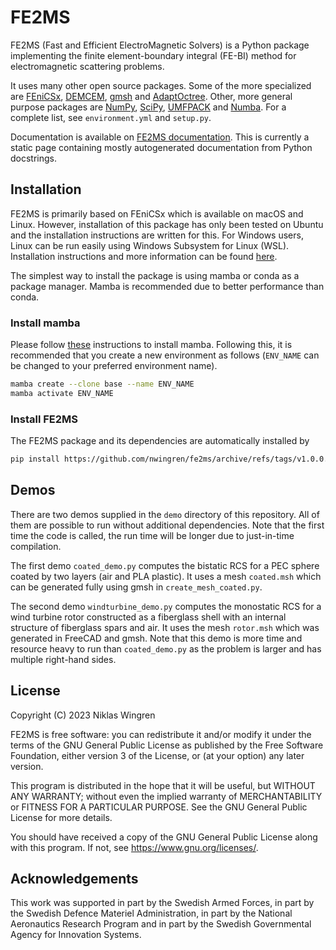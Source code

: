 # FE2MS

FE2MS (Fast and Efficient ElectroMagnetic Solvers) is a Python package implementing the finite element-boundary integral (FE-BI) method for electromagnetic scattering problems.

It uses many other open source packages. Some of the more specialized are [FEniCSx](https://fenicsproject.org/), [DEMCEM](https://github.com/thanospol/DEMCEM), [gmsh](https://gmsh.info/) and [AdaptOctree](https://github.com/Excalibur-SLE/AdaptOctree). Other, more general purpose packages are [NumPy](https://numpy.org/), [SciPy](https://scipy.org/), [UMFPACK](https://scikit-umfpack.github.io/scikit-umfpack/) and [Numba](https://numba.pydata.org/). For a complete list, see ```environment.yml``` and ```setup.py```.

Documentation is available on [FE2MS documentation](https://nwingren.github.io/fe2ms-docs/). This is currently a static page containing mostly autogenerated documentation from Python docstrings.


## Installation

FE2MS is primarily based on FEniCSx which is available on macOS and Linux. However, installation of this package has only been tested on Ubuntu and the installation instructions are written for this. For Windows users, Linux can be run easily using Windows Subsystem for Linux (WSL). Installation instructions and more information can be found [here](https://learn.microsoft.com/en-us/windows/wsl/install).

The simplest way to install the package is using mamba or conda as a package manager. Mamba is recommended due to better performance than conda.

### Install mamba

Please follow [these](https://github.com/conda-forge/miniforge#mambaforge) instructions to install mamba. Following this, it is recommended that you create a new environment as follows (```ENV_NAME``` can be changed to your preferred environment name).

```bash
mamba create --clone base --name ENV_NAME
mamba activate ENV_NAME
```

### Install FE2MS

The FE2MS package and its dependencies are automatically installed by
```bash
pip install https://github.com/nwingren/fe2ms/archive/refs/tags/v1.0.0.tar.gz
```

## Demos

There are two demos supplied in the ```demo``` directory of this repository. All of them are possible to run without additional dependencies. Note that the first time the code is called, the run time will be longer due to just-in-time compilation.

The first demo ```coated_demo.py``` computes the bistatic RCS for a PEC sphere coated by two layers (air and PLA plastic). It uses a mesh ```coated.msh``` which can be generated fully using gmsh in ```create_mesh_coated.py```.

The second demo ```windturbine_demo.py``` computes the monostatic RCS for a wind turbine rotor constructed as a fiberglass shell with an internal structure of fiberglass spars and air. It uses the mesh ```rotor.msh``` which was generated in FreeCAD and gmsh. Note that this demo is more time and resource heavy to run than ```coated_demo.py``` as the problem is larger and has multiple right-hand sides.

## License

Copyright (C) 2023 Niklas Wingren

FE2MS is free software: you can redistribute it and/or modify
it under the terms of the GNU General Public License as published by
the Free Software Foundation, either version 3 of the License, or
(at your option) any later version.

This program is distributed in the hope that it will be useful,
but WITHOUT ANY WARRANTY; without even the implied warranty of
MERCHANTABILITY or FITNESS FOR A PARTICULAR PURPOSE.  See the
GNU General Public License for more details.

You should have received a copy of the GNU General Public License
along with this program.  If not, see <https://www.gnu.org/licenses/>.

## Acknowledgements
This work was supported in part by the Swedish Armed Forces, in part by the Swedish Defence Materiel Administration, in part by the National Aeronautics Research Program and in part by the Swedish Governmental Agency for Innovation Systems.

